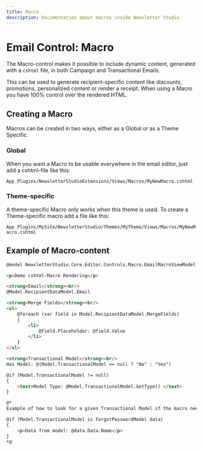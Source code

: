 ```yaml
---
title: Macro
description: Documentation about macros inside Newsletter Studio
---
```

# Email Control: Macro
The Macro-control makes it possible to include dynamic content, generated with a `cshtml` file, in both Campaign and Transactional Emails.

This can be used to generate recipient-specific content like discounts, promotions, personalized content or render a receipt. When using a Macro you have 100% control over the rendered HTML.

## Creating a Macro
Macros can be created in two ways, either as a Global or as a Theme Specific.

### Global
When you want a Macro to be usable everywhere in the email editor, just add a cshtml-file like this:

`App_Plugins/NewsletterStudioExtensions/Views/Macros/MyNewMacro.cshtml`

### Theme-specific
A theme-specific Macro only works when this theme is used. To create a Theme-specific macro add a file like this:

`App_Plugins/MySite/NewsletterStudio/Themes/MyTheme/Views/Macros/MyNewMacro.cshtml`

## Example of Macro-content

```html
@model NewsletterStudio.Core.Editor.Controls.Macro.EmailMacroViewModel

<p>Demo cshtml-Macro Rendering</p>

<strong>Email</strong><br/>
@Model.RecipientDataModel.Email

<strong>Merge Fields</strong><br/>
<ul>
    @foreach (var field in Model.RecipientDataModel.MergeFields)
    {
        <li>
            @field.Placeholder: @field.Value
        </li>
    }
</ul>

<strong>Transactional Model</strong><br/>
Has Model: @(Model.TransactionalModel == null ? "No" : "Yes")

@if (Model.TransactionalModel != null)
{
    <text>Model Type: @Model.TransactionalModel.GetType() </text>
}

@*
Example of how to look for a given Transactional Model if the macro needs to read data from the model

@if (Model.TransactionalModel is ForgotPasswordModel data)
{
    <p>Data from model: @data.Data.Name</p>
}
*@


```